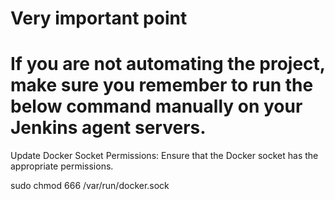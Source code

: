 # Very important point
# If you are not automating the project, make sure you remember to run the below command manually on your Jenkins agent servers. 
Update Docker Socket Permissions: Ensure that the Docker socket has the appropriate permissions.

sudo chmod 666 /var/run/docker.sock
